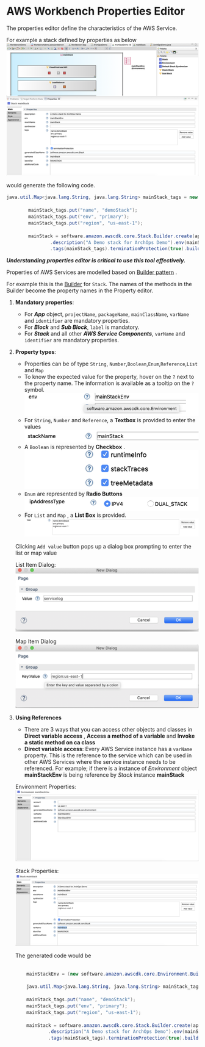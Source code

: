 

# AWS Workbench Properties Editor

The properties editor define the characteristics of the AWS Service. 

For example a stack defined by properties as below 
![Properties view](../images/getting-started-images/propertiesView.png)

would generate the following code. 

```java
java.util.Map<java.lang.String, java.lang.String> mainStack_tags = new java.util.HashMap<java.lang.String, java.lang.String>();

		mainStack_tags.put("name", "demoStack");
		mainStack_tags.put("env", "primary");
		mainStack_tags.put("region", "us-east-1");

		mainStack = software.amazon.awscdk.core.Stack.Builder.create(app1, "MAINSTACK")
				.description("A Demo stack for ArchOps Demo").env(mainStackEnv).stackName("mainStack")
				.tags(mainStack_tags).terminationProtection(true).build();

```

***Understanding properties editor is critical to use this tool effectively.***


Properties of AWS Services are modelled based on [Builder pattern](https://en.wikipedia.org/wiki/Builder_pattern) . 

For example this is the [Builder](https://docs.aws.amazon.com/cdk/api/latest/java/software/amazon/awscdk/core/Stack.Builder.html) for ```Stack```. The names of the methods in the Builder become the property names in the Property editor. 


1. **Mandatory properties**: 

    - For ***App*** object, ```projectName```, ```packageName```, ```mainClassName```, ```varName``` and ```identifier``` are mandatory properties.
    - For ***Block*** and ***Sub Block***, ```label``` is mandatory.
    - For ***Stack*** and all other ***AWS Service Components***, ```varName``` and ```identifier``` are mandatory properties.

2. **Property types**:
    - Properties can be of type ```String```, ```Number```,```Boolean```,```Enum```,```Reference```,```List``` and ```Map``` 
    - To know the expected value for the property, hover on the ```?``` next to the property name. The information is available as a tooltip on the ```?``` symbol. 
    ![tooltip](../images/getting-started-images/tooltip.png) 
    - For ```String```, ```Number``` and ```Reference```, a **Textbox** is provided to enter the values
    ![textbox](../images/getting-started-images/textbox.png)
    - A ```Boolean``` is represented by **Checkbox**  . 
    ![checkbox](../images/getting-started-images/checkbox.png)
    - ```Enum``` are represented by **Radio Buttons**
    ![radio button](../images/getting-started-images/radiobutton.png)
    - For ```List``` and ```Map``` , a **List Box** is provided.
    ![list](../images/getting-started-images/map.png)

    Clicking ```Add value``` button pops up a dialog box prompting to enter the list or map value 

    List Item Dialog:
    ![list item](../images/getting-started-images/listDialog.png)

    Map Item Dialog
     ![map item](../images/getting-started-images/mapDialog.png)

3. **Using References** 
    - There are 3 ways that you can access other objects and classes in **Direct variable access** , **Access a method of a variable** and **Invoke a static method on ca class**
    - **Direct variable access**: Every AWS Service instance has a ```varName``` property. This is the reference to the service which can be used in other AWS Services where the service instance needs to be referenced. For example; if there is a instance of *Environment* object **mainStackEnv** is being reference by *Stack* instance **mainStack** 

    Environment Properties:
    ![env props](../images/getting-started-images/envProps.png)

    Stack Properties: 
    ![stack props](../images/getting-started-images/stackProps.png)

    The generated code would be 

    ```java

        mainStackEnv = (new software.amazon.awscdk.core.Environment.Builder()).region("us-east-1").build();

		java.util.Map<java.lang.String, java.lang.String> mainStack_tags = new java.util.HashMap<java.lang.String, java.lang.String>();

		mainStack_tags.put("name", "demoStack");
		mainStack_tags.put("env", "primary");
		mainStack_tags.put("region", "us-east-1");

		mainStack = software.amazon.awscdk.core.Stack.Builder.create(app1, "MAINSTACK")
				.description("A Demo stack for ArchOps Demo").env(mainStackEnv).stackName("mainStack")
				.tags(mainStack_tags).terminationProtection(true).build();
    ```







